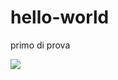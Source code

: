 # hello-world
primo di prova

<img src="https://www.repstatic.it/cless/main/nazionale/2016-v1/img/home/rep-header-badge.svg" />
